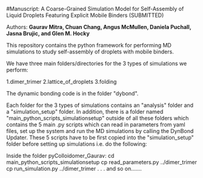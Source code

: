 #Manuscript: A Coarse-Grained Simulation Model for Self-Assembly of Liquid Droplets Featuring Explicit Mobile Binders (SUBMITTED)

Authors: **Gaurav Mitra, Chuan Chang, Angus McMullen, Daniela Puchall, Jasna Brujic, and Glen M. Hocky**


This repository contains the python framework for performing MD simulations to study self-assembly of droplets with mobile binders.

We have three main folders/directories for the 3 types of simulations we perform:

1.dimer_trimer
2.lattice_of_droplets
3.folding

The dynamic bonding code is in the folder "dybond".

Each folder for the 3 types of simulations contains an "analysis" folder and a "simulation_setup" folder. In addition, there is a folder named "main_python_scripts_simulationsetup" outside of all these folders which contains the 5 main .py scripts which can read in parameters from yaml files, set up the system and run the MD simulations by calling the DynBond Updater. These 5 scripts have to be first copied into the "simulation_setup" folder before setting up simulations i.e. do the following:

Inside the folder pyColloidomer_Gaurav:
cd main_python_scripts_simulationsetup
cp read_parameters.py ../dimer_trimer 
cp run_simulation.py ../dimer_trimer 
.
.
. 
and so on.......
